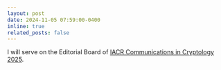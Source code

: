 ```yaml
---
layout: post
date: 2024-11-05 07:59:00-0400
inline: true
related_posts: false
---
```


I will serve on the Editorial Board of [IACR Communications in Cryptology 2025](https://cic.iacr.org/).
